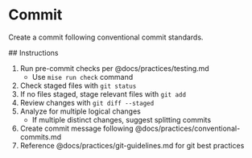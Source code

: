 # Commit

Create a commit following conventional commit standards.

<instructions>
  ## Instructions

  1. Run pre-commit checks per @docs/practices/testing.md
     - Use `mise run check` command
  2. Check staged files with `git status`
  3. If no files staged, stage relevant files with `git add`
  4. Review changes with `git diff --staged`
  5. Analyze for multiple logical changes
     - If multiple distinct changes, suggest splitting commits
  6. Create commit message following @docs/practices/conventional-commits.md
  7. Reference @docs/practices/git-guidelines.md for git best practices
</instructions>
